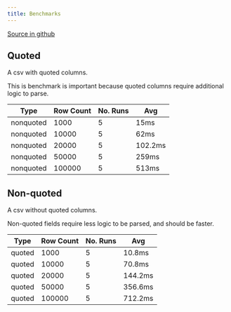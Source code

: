 ```yaml
---
title: Benchmarks
---
```


[Source in github](https://github.com/C2FO/fast-csv/tree/master/examples/benchmark)

## Quoted 

A csv with quoted columns. 

This is benchmark is important because quoted columns require additional logic to parse.


|Type|Row Count|No. Runs|Avg|
|-|-|-|-|
|nonquoted|1000|5|15ms|
|nonquoted|10000|5|62ms|
|nonquoted|20000|5|102.2ms|
|nonquoted|50000|5|259ms|
|nonquoted|100000|5|513ms|

## Non-quoted
 
A csv without quoted columns. 

Non-quoted fields require less logic to be parsed, and should be faster.

|Type|Row Count|No. Runs|Avg|
|-|-|-|-|
|quoted|1000|5|10.8ms|
|quoted|10000|5|70.8ms|
|quoted|20000|5|144.2ms|
|quoted|50000|5|356.6ms|
|quoted|100000|5|712.2ms|
